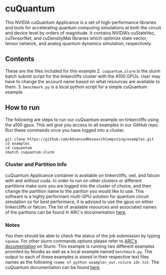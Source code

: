 # cuQuantum
This NVIDIA cuQuantum Applicance is a set of high-performance libraries and tools for accelerating quantum computing simulations at both the circuit and device level by orders of magnitude.
It contains NVIDIA’s cuStateVec, cuTensorNet, and cuDensityMat libraries which optimize state vector, tensor network, and analog quantum dynamics simulation, respectively. 

## Contents
These are the files included for this example
2. `cuquantum.slurm` is the slurm batch submit script for the tinkercliffs cluster with the A100 GPUs. User may have to change the account name based on what resources are available to them. 
3. `benchmark.py` is a local python script for a simple cuQuantum example

## How to run
The following are steps to run our cuQuantum example on tinkercliffs using the a100 gpus. This will give you access to all examples in our GitHub repo. Run these commands once you have logged into a cluster. 

``` 
git clone https://github.com/AdvancedResearchComputing/examples.git
cd examples
cd cuquantum
sbatch cuquantum.slurm 
```

### Cluster and Partition Info
cuQuantum Applicance container is available on tinkercliffs, owl, and falcon with and without cuda. 
In order to run on other clusters or different partitions make sure you are logged into the cluster of choice, and then change the partition name to the parition you would like to use.
This software is a highly performant multi-GPU solution for quantum circuit simulation so for best performace, it is advised to use the gpus on either tinkercliffs or falcon.
The list of available resources and associated names of the paritions can be found in ARC's documentation [here](https://www.docs.arc.vt.edu/resources/compute.html). 

### Notes
You then should be able to check the status of the job submission by typing `squeue`. 
For other slurm commands options please refer to [ARC's documentation](https://www.docs.arc.vt.edu/usage/more-slurm.html#more-slurm) on Slurm.
This example is running two different examples provided by Nividia as well as a local example named `benchmark.py`. 
The output to each of these examples is stored in their respective text files names as the following `<name of python example>_out.<slurm id>.txt`.
The cuQuantum documentation can be found [here](https://docs.nvidia.com/cuda/cuquantum/latest/index.html).

